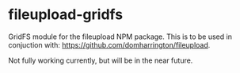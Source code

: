 # fileupload-gridfs

GridFS module for the fileupload NPM package. This is to be used in conjuction with: https://github.com/domharrington/fileupload.

Not fully working currently, but will be in the near future.